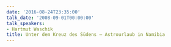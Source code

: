 ```yaml
---
date: '2016-08-24T23:35:00'
talk_date: '2008-09-01T00:00:00'
talk_speakers:
- Hartmut Waschik
title: Unter dem Kreuz des Südens – Astrourlaub in Namibia
---
```


